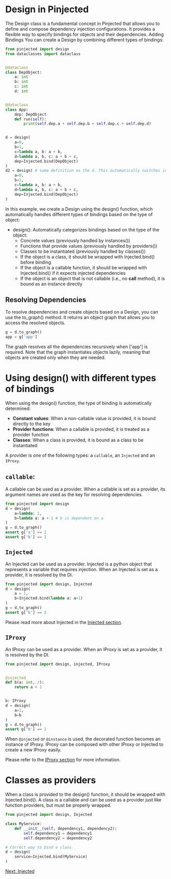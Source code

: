 
# Design in Pinjected
The Design class is a fundamental concept in Pinjected that allows you to define and compose dependency injection configurations. It provides a flexible way to specify bindings for objects and their dependencies.
Adding Bindings
You can create a Design by combining different types of bindings:
```python 
from pinjected import design
from dataclasses import dataclass


@dataclass
class DepObject:
    a: int
    b: int
    c: int
    d: int


@dataclass
class App:
    dep: DepObject
    def run(self):
        print(self.dep.a + self.dep.b + self.dep.c + self.dep.d)


d = design(
    a=0,
    b=1,
    c=lambda a, b: a + b,
    d=lambda a, b, c: a + b + c,
    dep=Injected.bind(DepObject)
)
d2 = design( # same definition as the d. This automatically switches instances/providers/classes depending on the type of the object
    a=0,
    b=1,
    c=lambda a, b: a + b,
    d=lambda a, b, c: a + b + c,
    dep=Injected.bind(DepObject)
)
```
In this example, we create a Design using the design() function, which automatically handles different types of bindings based on the type of object:

- design(): Automatically categorizes bindings based on the type of the object:
  - Concrete values (previously handled by instances())
  - Functions that provide values (previously handled by providers())
  - Classes to be instantiated (previously handled by classes())
  - If the object is a class, it should be wrapped with Injected.bind() before binding
  - If the object is a callable function, it should be wrapped with Injected.bind() if it expects injected dependencies
  - If the object is an object that is not callable (i.e., no __call__ method), it is bound as an instance directly
  
## Resolving Dependencies
To resolve dependencies and create objects based on a Design, you can use the to_graph() method.
It returns an object graph that allows you to access the resolved objects. 
```python
g = d.to_graph()
app = g['app']
```
The graph resolves all the dependencies recursively when ['app'] is required.
Note that the graph instantiates objects lazily, meaning that objects are created only when they are needed.

# Using design() with different types of bindings

When using the design() function, the type of binding is automatically determined:

- **Constant values**: When a non-callable value is provided, it is bound directly to the key
- **Provider functions**: When a callable is provided, it is treated as a provider function
- **Classes**: When a class is provided, it is bound as a class to be instantiated

A provider is one of the following types: a `callable`, an `Injected` and an `IProxy`. 

## `callable`:
A callable can be used as a provider. 
When a callable is set as a provider, its argument names are used as the key for resolving dependencies.
```python
from pinjected import design
d = design(
    a=lambda: 1,
    b=lambda a: a + 1 # b is dependent on a
)
g = d.to_graph()
assert g['a'] == 1
assert g['b'] == 2 
```

## `Injected`
An Injected can be used as a provider. Injected is a python object that represents a variable that requires injection.
When an Injected is set as a provider, it is resolved by the DI.
```python
from pinjected import design, Injected
d = design(
    a = 1,
    b=Injected.bind(lambda a: a+1)
)
g = d.to_graph()
assert g['b'] == 2
```
Please read more about Injected in the [Injected section](docs/04_injected.md).

## `IProxy`
An IProxy can be used as a provider. 
When an IProxy is set as a provider, it is resolved by the DI.
```python
from pinjected import design, injected, IProxy


@injected
def b(a: int, /):
    return a + 1


b: IProxy
d = design(
    a=1,
    b=b
)
g = d.to_graph()
assert g['b'] == 2

```
When `@injected` or `@instance` is used, the decorated function becomes an instance of IProxy.
IProxy can be composed with other IProxy or Injected to create a new IProxy easily.

Please refer to the [IProxy section](docs/04_injected_proxy) for more information.

# Classes as providers
When a class is provided to the design() function, it should be wrapped with Injected.bind().
A class is a callable and can be used as a provider just like function providers, but must be properly wrapped.

```python
from pinjected import design, Injected

class MyService:
    def __init__(self, dependency1, dependency2):
        self.dependency1 = dependency1
        self.dependency2 = dependency2

# Correct way to bind a class
d = design(
    service=Injected.bind(MyService)
)
```

[Next: Injected](03_decorators.md)



